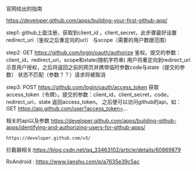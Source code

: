 官网给出的指南

https://developer.github.com/apps/building-your-first-github-app/

step1:
    github上面注册，获取到client_id ，client_secret，此步骤最好设置redirect_uri（鉴权之后重定向的url）
    与scope（需要的用户数据范围）

step2:
    GET https://github.com/login/oauth/authorize
    鉴权。提交的参数：client_id，redirect_uri，scope和state(随机字符串)
    用户将重定向到redirect_uri示意用户授权，之后将返回之前的网页并携带临时参数code与state（提交的参数）
    状态不匹配（参数？？）请求将被取消

step3:
    POST https://github.com/login/oauth/access_token
    获取access_token（令牌）。提交的参数：client_id，client_secret，code，redirect_uri，state
    返回access_token。
    之后便可以访问github的api，如：
    GET https://api.github.com/user?access_token=...


相关的api以及参数
    https://developer.github.com/apps/building-github-apps/identifying-and-authorizing-users-for-github-apps/

    https://developer.github.com/v3/



拦截器相关:https://blog.csdn.net/qq_33463102/article/details/60869879


RxAndroid : https://www.jianshu.com/p/a7635e39c5ac
